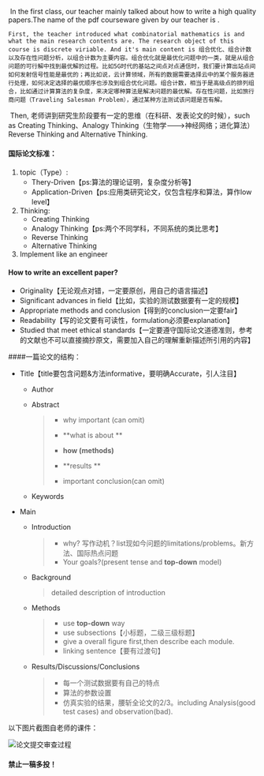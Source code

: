 ​	In the first class, our teacher mainly talked about how to write a high quality papers.The name of the pdf courseware given by our teacher is <Reasearch for Fun>.

 	First, the teacher introduced what combinatorial mathematics is and what the main research contents are. The research object of this course is discrete viriable. And it's main content is 组合优化、组合计数以及存在性问题分析，以组合计数为主要内容。组合优化就是最优化问题中的一类，就是从组合问题的可行解中找到最优解的过程。比如5G时代的基站之间点对点通信时，我们要计算出站点间如何发射信号性能是最优的；再比如说，云计算领域，所有的数据需要选择云中的某个服务器进行处理，如何决定选择的最优顺序也涉及到组合优化问题。组合计数，相当于是高级点的排列组合，比如通过计算算法的复杂度，来决定哪种算法是解决问题的最优解。存在性问题，比如旅行商问题（Traveling Salesman Problem），通过某种方法测试该问题是否有解。

​	Then, 老师讲到研究生阶段要有一定的思维（在科研、发表论文的时候），such as Creating Thinking、Analogy Thinking（生物学--->神经网络；进化算法）Reverse Thinking and Alternative Thinking.

#### 国际论文标准：

1. topic（Type）:
   - Thery-Driven【ps:算法的理论证明，复杂度分析等】
   - Application-Driven【ps:应用类研究论文，仅包含程序和算法，算作low level】
2. Thinking:
   - Creating Thinking
   - Analogy Thinking【ps:两个不同学科，不同系统的类比思考】
   - Reverse Thinking
   - Alternative Thinking
3. Implement like an engineer

#### How to write an excellent paper?

- Originality【无论观点对错，一定要原创，用自己的语言描述】
- Significant advances in field【比如，实验的测试数据要有一定的规模】
- Appropriate methods and conclusion【得到的conclusion一定要fair】
- Readability【写的论文要有可读性，formulation必须要explanation】
- Studied that meet ethical standards【一定要遵守国际论文道德准则，参考的文献也不可以直接摘抄原文，需要加入自己的理解重新描述所引用的内容】

####一篇论文的结构：

- Title【title要包含问题&方法informative，要明确Accurate，引人注目】

  - Author

  - Abstract

    >- why important (can omit) 
    >
    >- **what is about **
    >- **how (methods)**
    >- **results **
    >- important conclusion(can omit)

  - Keywords

- Main

  - Introduction

    > - why? 写作动机？list现如今问题的limitations/problems。新方法、国际热点问题
    > - Your goals?(present tense and **top-down** model)

  - Background

    > detailed description of introduction

  - Methods

    > + use **top-down** way
    > + use subsections【小标题，二级三级标题】
    > + give a overall figure first,then describe each module.
    > + linking sentence【要有过渡句】

  - Results/Discussions/Conclusions

    > - 每一个测试数据要有自己的特点
    > - 算法的参数设置
    > - 仿真实验的结果，腰斩全论文的2/3。including Analysis(good test cases) and observation(bad).

以下图片截图自老师的课件：

![论文提交审查过程](C:\Users\娜\AppData\Local\Temp\1567573487606.png)

#### 禁止一稿多投！

​	